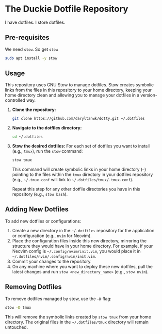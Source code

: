 # The Duckie Dotfile Repository
I have dotfiles. I store dotfiles.

## Pre-requisites
We need `stow`. So get `stow`

```bash
sudo apt install -y stow
```

## Usage

This repository uses GNU Stow to manage dotfiles. Stow creates symbolic links from the files in this repository to your home directory, keeping your home directory clean and allowing you to manage your dotfiles in a version-controlled way.

1.  **Clone the repository:**
    ```bash
    git clone https://github.com/daryltanwk/dotty.git ~/.dotfiles
    ```

2.  **Navigate to the dotfiles directory:**
    ```bash
    cd ~/.dotfiles
    ```

3.  **Stow the desired dotfiles:**
    For each set of dotfiles you want to install (e.g., `tmux`), run the `stow` command:
    ```bash
    stow tmux
    ```
    This command will create symbolic links in your home directory (`~`) pointing to the files within the `tmux` directory in your dotfiles repository (e.g., `~/.tmux.conf` will link to `~/.dotfiles/tmux/.tmux.conf`).

    Repeat this step for any other dotfile directories you have in this repository (e.g., `stow bash`).

## Adding New Dotfiles

To add new dotfiles or configurations:

1.  Create a new directory in the `~/.dotfiles` repository for the application or configuration (e.g., `nvim` for Neovim).
2.  Place the configuration files inside this new directory, mirroring the structure they would have in your home directory. For example, if your Neovim config is `~/.config/nvim/init.vim`, you would place it in `~/.dotfiles/nvim/.config/nvim/init.vim`.
3.  Commit your changes to the repository.
4.  On any machine where you want to deploy these new dotfiles, pull the latest changes and run `stow <new_directory_name>` (e.g., `stow nvim`).

## Removing Dotfiles

To remove dotfiles managed by stow, use the `-D` flag:

```bash
stow -D tmux
```
This will remove the symbolic links created by `stow tmux` from your home directory. The original files in the `~/.dotfiles/tmux` directory will remain untouched.
